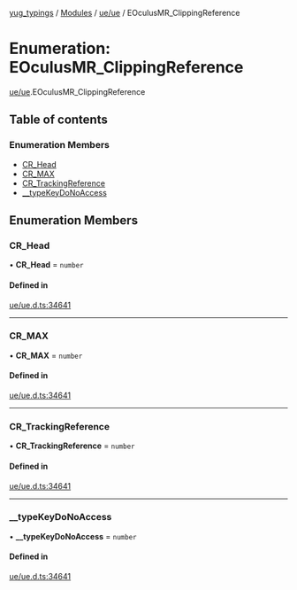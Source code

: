 [yug_typings](../README.md) / [Modules](../modules.md) / [ue/ue](../modules/ue_ue.md) / EOculusMR\_ClippingReference

# Enumeration: EOculusMR\_ClippingReference

[ue/ue](../modules/ue_ue.md).EOculusMR_ClippingReference

## Table of contents

### Enumeration Members

- [CR\_Head](ue_ue.EOculusMR_ClippingReference.md#cr_head)
- [CR\_MAX](ue_ue.EOculusMR_ClippingReference.md#cr_max)
- [CR\_TrackingReference](ue_ue.EOculusMR_ClippingReference.md#cr_trackingreference)
- [\_\_typeKeyDoNoAccess](ue_ue.EOculusMR_ClippingReference.md#__typekeydonoaccess)

## Enumeration Members

### CR\_Head

• **CR\_Head** = `number`

#### Defined in

[ue/ue.d.ts:34641](https://github.com/YugMetaverse/yug_typings/blob/b7d9b19/ue/ue.d.ts#L34641)

___

### CR\_MAX

• **CR\_MAX** = `number`

#### Defined in

[ue/ue.d.ts:34641](https://github.com/YugMetaverse/yug_typings/blob/b7d9b19/ue/ue.d.ts#L34641)

___

### CR\_TrackingReference

• **CR\_TrackingReference** = `number`

#### Defined in

[ue/ue.d.ts:34641](https://github.com/YugMetaverse/yug_typings/blob/b7d9b19/ue/ue.d.ts#L34641)

___

### \_\_typeKeyDoNoAccess

• **\_\_typeKeyDoNoAccess** = `number`

#### Defined in

[ue/ue.d.ts:34641](https://github.com/YugMetaverse/yug_typings/blob/b7d9b19/ue/ue.d.ts#L34641)
